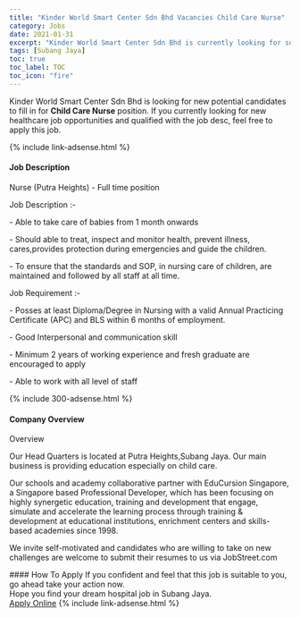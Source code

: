 ```yaml
---
title: "Kinder World Smart Center Sdn Bhd Vacancies Child Care Nurse" 
category: Jobs 
date: 2021-01-31 
excerpt: "Kinder World Smart Center Sdn Bhd is currently looking for suitable person to fill in the Child Care Nurse which positioned at Subang Jaya" 
tags: [Subang Jaya] 
toc: true 
toc_label: TOC 
toc_icon: "fire" 
--- 
```


<p>Kinder World Smart Center Sdn Bhd is looking for new potential candidates to fill in for <b>Child Care Nurse</b> position. If you currently looking for new healthcare job opportunities and qualified with the job desc, feel free to apply this job.
</p>{% include link-adsense.html %} 
<div><div><h4>Job Description</h4></div><div><div><span><div><p>Nurse (Putra Heights) - Full time position</p><p>Job Description :-</p><p>-&#160;Able to take care of babies from 1 month onwards</p><p>- Should able to treat, inspect and monitor health, prevent illness, cares,provides protection during emergencies and guide the children.</p><p>- To ensure that the standards and SOP, in nursing care of children, are maintained and followed by all staff at all time.</p><p>Job Requirement :-</p><p>- Posses at least Diploma/Degree in Nursing with a valid Annual Practicing Certificate (APC) and BLS within 6 months of employment.</p><p>- Good Interpersonal and communication skill</p><p>- Minimum 2 years of working experience and fresh graduate are encouraged to apply</p><p>- Able to work with all level of staff</p></div></span></div></div></div> 
{% include 300-adsense.html %} 
<div><div><h4>Company Overview</h4></div><div><div><span><div><p>Overview</p><p>Our Head Quarters is located at Putra Heights,Subang Jaya. Our main business is providing education especially on child care.</p><p>Our schools and academy collaborative partner with EduCursion Singapore, a Singapore based Professional Developer, which has been focusing on highly synergetic education, training and development that engage, simulate and accelerate the learning process through training &amp; development at educational institutions, enrichment centers and skills-based academies since 1998.&#160;</p><p>We invite self-motivated and candidates who are willing to take on new challenges are welcome to submit their resumes to us via JobStreet.com</p></div></span></div></div></div> 
#### How To Apply 
If you confident and feel that this job is suitable to you, go ahead take your action now. <br/> 
Hope you find your dream hospital job in Subang Jaya. <br/> 
<a href="https://www.jobstreet.com.my/en/job/child-care-nurse-4464250?jobId=jobstreet-my-job-4464250&sectionRank=9&token=0~84b5a290-f1ed-475f-984b-6bad7172f669&fr=SRP%20View%20In%20New%20Ta" class="btn btn--warning" target="_blank" rel="nofollow noopenner">Apply Online</a> 
{% include link-adsense.html %} 